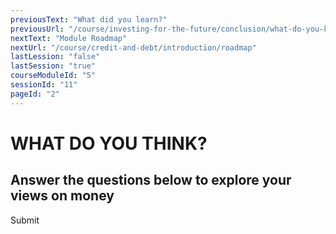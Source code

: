 ```yaml
---
previousText: "What did you learn?"
previousUrl: "/course/investing-for-the-future/conclusion/what-do-you-know"
nextText: "Module Roadmap"
nextUrl: "/course/credit-and-debt/introduction/roadmap"
lastLession: "false"
lastSession: "true"
courseModuleId: "5"
sessionId: "11"
pageId: "2"
---
```



# WHAT DO YOU THINK?

## Answer the questions below to explore your views on money

<sparkle-quiz question-text="Investing is only for rich people." type="OPINION" scale="TEN-POINTS" question-id="205"></sparkle-quiz>
<sparkle-quiz question-text="You should not invest money in the stock market unless you’re prepared to lose it." type="OPINION" scale="TEN-POINTS" question-id="206"></sparkle-quiz>
<sparkle-quiz question-text="You’re better off putting your money in a savings account so that it is secure, than investing in the stock market." type="OPINION" scale="TEN-POINTS" question-id="207"></sparkle-quiz>
<sparkle-quiz question-text="If you invest in the stock market, there’s a chance you can get rich fast." type="OPINION" scale="TEN-POINTS" question-id="207"></sparkle-quiz>
<sparkle-button primary round>Submit</sparkle-button>